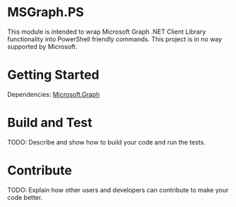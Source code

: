 # MSGraph.PS
This module is intended to wrap Microsoft Graph .NET Client Library functionality into PowerShell friendly commands. This project is in no way supported by Microsoft.

# Getting Started
Dependencies: [Microsoft.Graph](https://github.com/microsoftgraph/msgraph-sdk-dotnet/tree/dev/docs)

# Build and Test
TODO: Describe and show how to build your code and run the tests. 

# Contribute
TODO: Explain how other users and developers can contribute to make your code better. 

<!-- If you want to learn more about creating good readme files then refer the following [guidelines](https://docs.microsoft.com/en-us/azure/devops/repos/git/create-a-readme?view=azure-devops). You can also seek inspiration from the below readme files:
- [ASP.NET Core](https://github.com/aspnet/Home)
- [Visual Studio Code](https://github.com/Microsoft/vscode)
- [Chakra Core](https://github.com/Microsoft/ChakraCore) -->